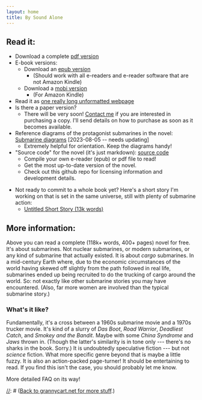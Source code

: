 ```yaml
---
layout: home
title: By Sound Alone
---
```


## Read it:
* Download a complete [pdf version](content/By-Sound-Alone.pdf)
* E-book versions:
	* Download an [epub version](content/By-Sound-Alone_Mark-Torrey.epub)
		* (Should work with all e-readers and e-reader software that are not Amazon Kindle) 
	* Download a [mobi version](content/By-Sound-Alone_Mark-Torrey.mobi)
		* (For Amazon Kindle) 
* Read it as [one really long unformatted webpage](content/By-Sound-Alone.html) 
* Is there a paper version?
	* There will be very soon! [Contact me](https://grannycart.net/contact) if you are interested in purchasing a copy. I'll send details on how to purchase as soon as it becomes available.
* Reference diagrams of the protagonist submarines in the novel: [Submarine diagrams](content/standalone_sub-diagrams.pdf) [2023-08-05 -- needs updating]
	* Extremely helpful for orientation. Keep the diagrams handy!
* "Source code" for the novel (it's just markdown): [source code](http://github.com/grannycart/by-sound-alone_source/)
	* Compile your own e-reader (epub) or pdf file to read!
	* Get the most up-to-date version of the novel.
	* Check out this github repo for licensing information and development details.

[//]: # ( <center><img width="200" src="./content/.jpg"></center> )
* Not ready to commit to a whole book yet? Here's a short story I'm working on that is set in the same universe, still with plenty of submarine action:
	* [Untitled Short Story (13k words)](content/untitled-submarine-short-story.md)

## More information:
Above you can read a complete (118k+ words, 400+ pages) novel
for free. It's about submarines. Not nuclear submarines, or modern
submarines, or any kind of submarine that actually existed. It is about
_cargo_ submarines. In a mid-century Earth where, due to the economic
circumstances of the world having skewed off slightly from the path
followed in real life, submarines ended up being recruited to do the
trucking of cargo around the world. So: not exactly like other submarine
stories you may have encountered. (Also, far more women are involved
than the typical submarine story.)

### What's it like? 

Fundamentally, it's a cross between a 1960s submarine movie and a 1970s
trucker movie. It's kind of a slurry of _Das Boot_, _Road Warrior_,
_Deadliest Catch_, and _Smokey and the Bandit_. Maybe with some _China
Syndrome_ and _Jaws_ thrown in. (Though the latter's similarity is in
tone only --- there's no sharks in the book. Sorry.) It is undoubtedly
speculative fiction --- but not _science_ fiction. What more specific
genre beyond that is maybe a little fuzzy. It is also an action-packed
page-turner! It should be entertaining to read. If you find this isn't
the case, you should probably let me know.

More detailed FAQ on its way!


[//]: # ([Back to grannycart.net for more stuff](http://grannycart.net/).)

[//]: # (Enable above link bank to grannycart only after grannycart is really built out as a serious thing. since I want to be able to send out the sub book link without sending out the grannycart link right at the moment.)

[//]: # (Eventually, when/if there is more than one story, this page should maybe be re-oriented towards the series, rather than the one book. Each story should just be part of this page.)
  


